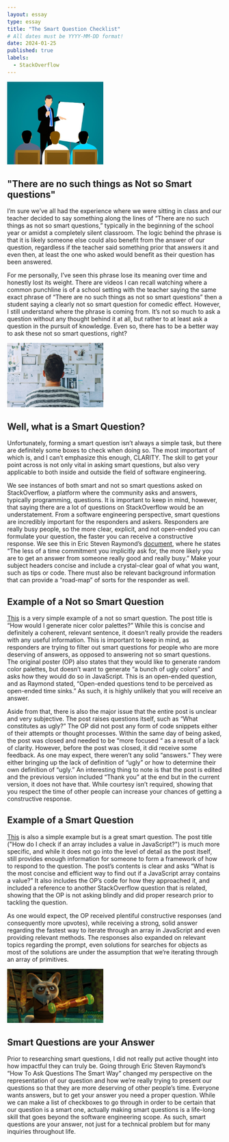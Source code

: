 ```yaml
---
layout: essay
type: essay
title: "The Smart Question Checklist"
# All dates must be YYYY-MM-DD format!
date: 2024-01-25
published: true
labels:
  - StackOverflow
---
```


<img width="225px" class="rounded float-start pe-4" src="../img/smartquestions1.jpg">


## "There are no such things as Not so Smart questions"

I’m sure we’ve all had the experience where we were sitting in class and our teacher decided to say something along the lines of “There are no such things as not so smart questions,” typically in the beginning of the school year or amidst a completely silent classroom. The logic behind the phrase is that it is likely someone else could also benefit from the answer of our question, regardless if the teacher said something prior that answers it and even then, at least the one who asked would benefit as their question has been answered. 

For me personally, I’ve seen this phrase lose its meaning over time and honestly lost its weight. There are videos I can recall watching where a common punchline is of a school setting with the teacher saying the same exact phrase of “There are no such things as not so smart questions” then a student saying a clearly not so smart question for comedic effect. However, I still understand where the phrase is coming from. It’s not so much to ask a question without any thought behind it at all, but rather to at least ask a question in the pursuit of knowledge. Even so, there has to be a better way to ask these not so smart questions, right?

<img width="225px" class="rounded float-start pe-4" src="../img/smartquestions2.jpg">

## Well, what is a Smart Question?

Unfortunately, forming a smart question isn’t always a simple task, but there are definitely some boxes to check when doing so. The most important of which is, and I can’t emphasize this enough, CLARITY. The skill to get your point across is not only vital in asking smart questions, but also very applicable to both inside and outside the field of software engineering. 

We see instances of both smart and not so smart questions asked on StackOverflow, a platform where the community asks and answers, typically programming, questions. It is important to keep in mind, however, that saying there are a lot of questions on StackOverflow would be an understatement. From a software engineering perspective, smart questions are incredibly important for the responders and askers. Responders are really busy people, so the more clear, explicit, and not open-ended you can formulate your question, the faster you can receive a constructive response. We see this in Eric Steven Raymond’s [document](http://www.catb.org/esr/faqs/smart-questions.html), where he states “The less of a time commitment you implicitly ask for, the more likely you are to get an answer from someone really good and really busy.” Make your subject headers concise and include a crystal-clear goal of what you want, such as tips or code. There must also be relevant background information that can provide a “road-map” of sorts for the responder as well.

## Example of a Not so Smart Question

[This](https://stackoverflow.com/questions/77880699/how-would-i-generate-nice-color-palettes) is a very simple example of a not so smart question. The post title is “How would I generate nicer color palettes?” While this is concise and definitely a coherent, relevant sentence, it doesn’t really provide the readers with any useful information. This is important to keep in mind, as responders are trying to filter out smart questions for people who are more deserving of answers, as opposed to answering not so smart questions. The original poster (OP) also states that they would like to generate random color palettes, but doesn’t want to generate “a bunch of ugly colors” and asks how they would do so in JavaScript. This is an open-ended question, and as Raymond stated, “Open-ended questions tend to be perceived as open-ended time sinks.” As such, it is highly unlikely that you will receive an answer. 

Aside from that, there is also the major issue that the entire post is unclear and very subjective. The post raises questions itself, such as “What constitutes as ugly?” The OP did not post any form of code snippets either of their attempts or thought processes. Within the same day of being asked, the post was closed and needed to be “more focused “ as a result of a lack of clarity. However, before the post was closed, it did receive some feedback. As one may expect, there weren’t any solid “answers.” They were either bringing up the lack of definition of “ugly” or how to determine their own definition of “ugly.” An interesting thing to note is that the post is edited and the previous version included “Thank you” at the end but in the current version, it does not have that. While courtesy isn’t required, showing that you respect the time of other people can increase your chances of getting a constructive response. 

## Example of a Smart Question

[This](https://stackoverflow.com/questions/237104/how-do-i-check-if-an-array-includes-a-value-in-javascript?rq=2) is also a simple example but is a great smart question. The post title ("How do I check if an array includes a value in JavaScript?") is much more specific, and while it does not go into the level of detail as the post itself, still provides enough information for someone to form a framework of how to respond to the question. The post’s contents is clear and asks “What is the most concise and efficient way to find out if a JavaScript array contains a value?” It also includes the OP’s code for how they approached it, and included a reference to another StackOverflow question that is related, showing that the OP is not asking blindly and did proper research prior to tackling the question.

As one would expect, the OP received plentiful constructive responses (and consequently more upvotes), while receiving a strong, solid answer regarding the fastest way to iterate through an array in JavaScript and even providing relevant methods. The responses also expanded on relevant topics regarding the prompt, even solutions for searches for objects as most of the solutions are under the assumption that we’re iterating through an array of primitives.

<img width="225px" class="rounded float-start pe-4" src="../img/smartquestions5.jpeg">

## Smart Questions are your Answer

Prior to researching smart questions, I did not really put active thought into how impactful they can truly be. Going through Eric Steven Raymond’s “How To Ask Questions The Smart Way” changed my perspective on the representation of our question and how we’re really trying to present our questions so that they are more deserving of other people’s time. Everyone wants answers, but to get your answer you need a proper question. While we can make a list of checkboxes to go through in order to be certain that our question is a smart one, actually making smart questions is a life-long skill that goes beyond the software engineering scope. As such, smart questions are your answer, not just for a technical problem but for many inquiries throughout life.


